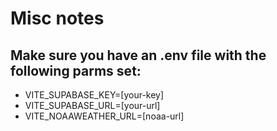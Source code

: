 # Misc notes

## Make sure you have an .env file with the following parms set:
- VITE_SUPABASE_KEY=[your-key]
- VITE_SUPABASE_URL=[your-url]
- VITE_NOAAWEATHER_URL=[noaa-url]
